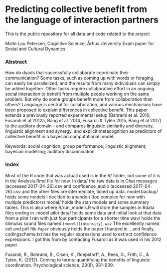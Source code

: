 # Predicting collective benefit from the language of interaction partners

This is the public repository for all data and code related to the project

Malte Lau Petersen, Cognitive Science, Århus University
Exam paper for Social and Cultural Dynamics

### Abstract
How do dyads that successfully collaborate coordinate their communication? Some tasks, such as coming up with words or foraging, can easily be parallelized, and the results from many individuals can simply be added together. Other tasks require collaborative effort in an ongoing social interaction to benefit from multiple people working on the same problem. But why do some groups benefit more from collaboration than others? Language is central for collaboration, and various mechanisms have been proposed to explain differences in collective benefit. This paper extends a previously reported experimental setup (Bahrami et al. 2010, Fusaroli et al 2012a, Bang et al. 2014, Fusaroli & Tylén 2015, Bang et al 2017) to the auditory domain – and compares linguistic similarity and diversity, linguistic alignment and synergy, and explicit metacognition as predictors of collective benefit in a bayesian computational model.

Keywords: social cognition; group performance; linguistic alignment; bayesian modelling; auditory discrimination

### Index
Most of the R code that was actuall used is in the R/ folder, but some of it is in the Analysis.Rmd file for now.
In data/ the raw data is in Chat messages (accessed 2017-04-26).csv and confidence_audio (accessed 2017-04-26).csv and the other files are intermediate, tidied up data.
model backup/ holds some models I decided to abandon (too complex for now with multiple predictors)
model/ holds the stan models and some summary tables. This is also where R/run_models.R will store the samples in Rdata files ending in .model
pilot data/ holds some data and initial look at that data from a pilot I ran with just four participants for a shorter time
wav/ holds the stimulus sound files named `[vowel][intensity].wav`
The excellently named odt and pdf file `Paper` obviously holds the paper I handed in ..
and finally, codingscheme.txt has the regular expressions used to extract confidence expressions. I got this from by contacting Fusaroli as it was used in his 2012 paper.

Fusaroli, R., Bahrami, B., Olsen, K., Roepstorff, A., Rees, G., Frith, C., & Tylén, K. (2012). Coming to terms: quantifying the benefits of linguistic coordination. Psychological science, 23(8), 931-939.